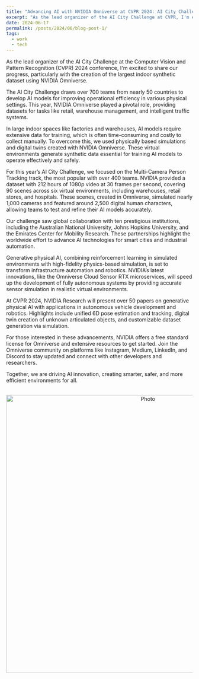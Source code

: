 ```yaml
---
title: "Advancing AI with NVIDIA Omniverse at CVPR 2024: AI City Challenge Highlights"
excerpt: "As the lead organizer of the AI City Challenge at CVPR, I'm excited to highlight our progress with NVIDIA Omniverse, which provided the largest indoor synthetic dataset for over 700 teams from nearly 50 countries. This dataset, essential for developing AI models to improve efficiency in retail, warehouse management, and traffic systems, included 212 hours of video across 90 virtual environments. Our global collaboration with ten prestigious institutions underscores the effort to advance AI for smart cities and automation. NVIDIA's innovations, like Omniverse Cloud Sensor RTX, will further accelerate autonomous system development. Join the Omniverse community to stay updated and connected."
date: 2024-06-17
permalink: /posts/2024/06/blog-post-1/
tags:
  - work
  - tech
---
```


As the lead organizer of the AI City Challenge at the Computer Vision and Pattern Recognition (CVPR) 2024 conference, I'm excited to share our progress, particularly with the creation of the largest indoor synthetic dataset using NVIDIA Omniverse.

The AI City Challenge draws over 700 teams from nearly 50 countries to develop AI models for improving operational efficiency in various physical settings. This year, NVIDIA Omniverse played a pivotal role, providing datasets for tasks like retail, warehouse management, and intelligent traffic systems.

In large indoor spaces like factories and warehouses, AI models require extensive data for training, which is often time-consuming and costly to collect manually. To overcome this, we used physically based simulations and digital twins created with NVIDIA Omniverse. These virtual environments generate synthetic data essential for training AI models to operate effectively and safely.

For this year’s AI City Challenge, we focused on the Multi-Camera Person Tracking track, the most popular with over 400 teams. NVIDIA provided a dataset with 212 hours of 1080p video at 30 frames per second, covering 90 scenes across six virtual environments, including warehouses, retail stores, and hospitals. These scenes, created in Omniverse, simulated nearly 1,000 cameras and featured around 2,500 digital human characters, allowing teams to test and refine their AI models accurately.

Our challenge saw global collaboration with ten prestigious institutions, including the Australian National University, Johns Hopkins University, and the Emirates Center for Mobility Research. These partnerships highlight the worldwide effort to advance AI technologies for smart cities and industrial automation.

Generative physical AI, combining reinforcement learning in simulated environments with high-fidelity physics-based simulation, is set to transform infrastructure automation and robotics. NVIDIA’s latest innovations, like the Omniverse Cloud Sensor RTX microservices, will speed up the development of fully autonomous systems by providing accurate sensor simulation in realistic virtual environments.

At CVPR 2024, NVIDIA Research will present over 50 papers on generative physical AI with applications in autonomous vehicle development and robotics. Highlights include unified 6D pose estimation and tracking, digital twin creation of unknown articulated objects, and customizable dataset generation via simulation.

For those interested in these advancements, NVIDIA offers a free standard license for Omniverse and extensive resources to get started. Join the Omniverse community on platforms like Instagram, Medium, LinkedIn, and Discord to stay updated and connect with other developers and researchers.

Together, we are driving AI innovation, creating smarter, safer, and more efficient environments for all.

<p align="center">
  <img src="https://zhengthomastang.github.io/images/NVIDIA_Advances_Physical_AI_at_CVPR_With_Largest_Indoor_Synthetic_Dataset.jpg?raw=true" alt="Photo" style="width: 750px;"/> 
</p>

